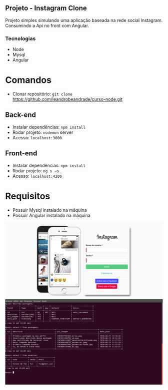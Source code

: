 ## Projeto - Instagram Clone

Projeto simples simulando uma aplicação baseada na rede social Instagram. Consumindo a Api no front com Angular.

### Tecnologias

- Node
- Mysql
- Angular

# Comandos

- Clonar repositório: `git clone` https://github.com/leandrobeandrade/curso-node.git

## Back-end
- Instalar dependências: `npm install`
- Rodar projeto: `nodemon` server
- Acesso: `localhost:3000`
## Front-end
- Instalar dependências: `npm install`
- Rodar projeto: `ng s -o`
- Acesso: `localhost:4200`

# Requisitos

- Possuir Mysql instalado na máquina
- Possuir Angular instalado na máquina

![](https://github.com/leandrobeandrade/curso-node/blob/master/instagram/login.png)
![](https://github.com/leandrobeandrade/curso-node/blob/master/instagram/db.png)
